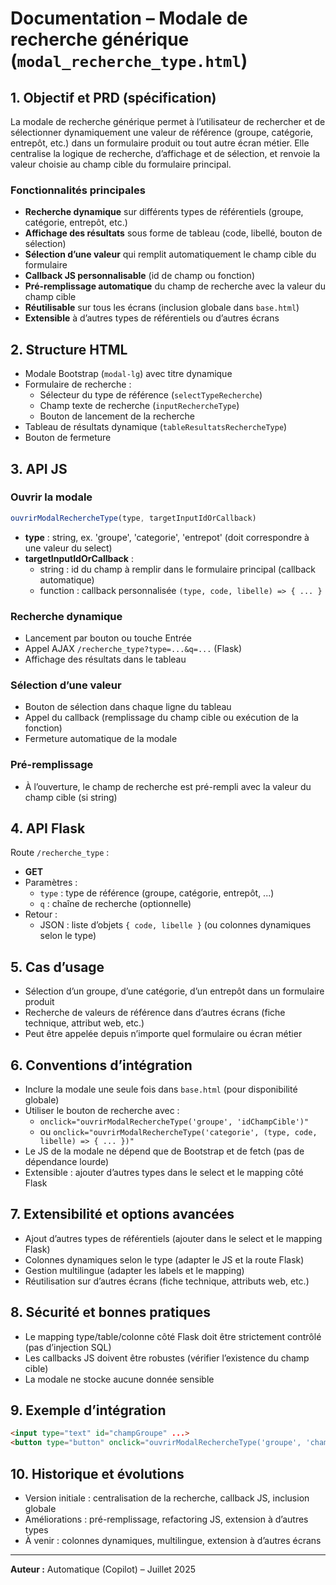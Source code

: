 # Documentation – Modale de recherche générique (`modal_recherche_type.html`)

## 1. Objectif et PRD (spécification)

La modale de recherche générique permet à l’utilisateur de rechercher et de sélectionner dynamiquement une valeur de référence (groupe, catégorie, entrepôt, etc.) dans un formulaire produit ou tout autre écran métier. Elle centralise la logique de recherche, d’affichage et de sélection, et renvoie la valeur choisie au champ cible du formulaire principal.

### Fonctionnalités principales
- **Recherche dynamique** sur différents types de référentiels (groupe, catégorie, entrepôt, etc.)
- **Affichage des résultats** sous forme de tableau (code, libellé, bouton de sélection)
- **Sélection d’une valeur** qui remplit automatiquement le champ cible du formulaire
- **Callback JS personnalisable** (id de champ ou fonction)
- **Pré-remplissage automatique** du champ de recherche avec la valeur du champ cible
- **Réutilisable** sur tous les écrans (inclusion globale dans `base.html`)
- **Extensible** à d’autres types de référentiels ou d’autres écrans

## 2. Structure HTML
- Modale Bootstrap (`modal-lg`) avec titre dynamique
- Formulaire de recherche :
  - Sélecteur du type de référence (`selectTypeRecherche`)
  - Champ texte de recherche (`inputRechercheType`)
  - Bouton de lancement de la recherche
- Tableau de résultats dynamique (`tableResultatsRechercheType`)
- Bouton de fermeture

## 3. API JS

### Ouvrir la modale
```js
ouvrirModalRechercheType(type, targetInputIdOrCallback)
```
- **type** : string, ex. 'groupe', 'categorie', 'entrepot' (doit correspondre à une valeur du select)
- **targetInputIdOrCallback** :
  - string : id du champ à remplir dans le formulaire principal (callback automatique)
  - function : callback personnalisée `(type, code, libelle) => { ... }`

### Recherche dynamique
- Lancement par bouton ou touche Entrée
- Appel AJAX `/recherche_type?type=...&q=...` (Flask)
- Affichage des résultats dans le tableau

### Sélection d’une valeur
- Bouton de sélection dans chaque ligne du tableau
- Appel du callback (remplissage du champ cible ou exécution de la fonction)
- Fermeture automatique de la modale

### Pré-remplissage
- À l’ouverture, le champ de recherche est pré-rempli avec la valeur du champ cible (si string)

## 4. API Flask

Route `/recherche_type` :
- **GET**
- Paramètres :
  - `type` : type de référence (groupe, catégorie, entrepôt, ...)
  - `q` : chaîne de recherche (optionnelle)
- Retour :
  - JSON : liste d’objets `{ code, libelle }` (ou colonnes dynamiques selon le type)

## 5. Cas d’usage
- Sélection d’un groupe, d’une catégorie, d’un entrepôt dans un formulaire produit
- Recherche de valeurs de référence dans d’autres écrans (fiche technique, attribut web, etc.)
- Peut être appelée depuis n’importe quel formulaire ou écran métier

## 6. Conventions d’intégration
- Inclure la modale une seule fois dans `base.html` (pour disponibilité globale)
- Utiliser le bouton de recherche avec :
  - `onclick="ouvrirModalRechercheType('groupe', 'idChampCible')"`
  - ou `onclick="ouvrirModalRechercheType('categorie', (type, code, libelle) => { ... })"`
- Le JS de la modale ne dépend que de Bootstrap et de fetch (pas de dépendance lourde)
- Extensible : ajouter d’autres types dans le select et le mapping côté Flask

## 7. Extensibilité et options avancées
- Ajout d’autres types de référentiels (ajouter dans le select et le mapping Flask)
- Colonnes dynamiques selon le type (adapter le JS et la route Flask)
- Gestion multilingue (adapter les labels et le mapping)
- Réutilisation sur d’autres écrans (fiche technique, attributs web, etc.)

## 8. Sécurité et bonnes pratiques
- Le mapping type/table/colonne côté Flask doit être strictement contrôlé (pas d’injection SQL)
- Les callbacks JS doivent être robustes (vérifier l’existence du champ cible)
- La modale ne stocke aucune donnée sensible

## 9. Exemple d’intégration
```html
<input type="text" id="champGroupe" ...>
<button type="button" onclick="ouvrirModalRechercheType('groupe', 'champGroupe')">Rechercher groupe</button>
```

## 10. Historique et évolutions
- Version initiale : centralisation de la recherche, callback JS, inclusion globale
- Améliorations : pré-remplissage, refactoring JS, extension à d’autres types
- À venir : colonnes dynamiques, multilingue, extension à d’autres écrans

---

**Auteur :** Automatique (Copilot) – Juillet 2025
